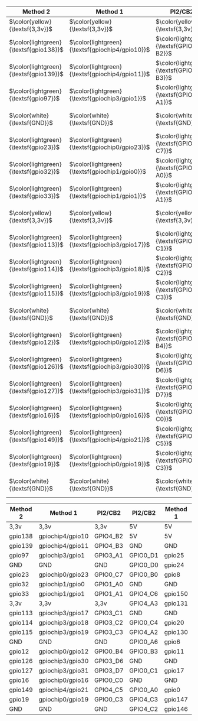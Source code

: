 | Method 2 | Method 1 | PI2/CB2 | PI2/CB2 | Method 1 | Method 2 |
| --- | --- | --- | --- | --- | --- |
| $\color{yellow}{\textsf{3,3v}}$ | $\color{yellow}{\textsf{3,3v}}$ | $\color{yellow}{\textsf{3,3v}}$ | $\color{red}{\textsf{5V}}$ | $\color{red}{\textsf{5V}}$ | $\color{red}{\textsf{5V}}$ |
| $\color{lightgreen}{\textsf{gpio138}}$ | $\color{lightgreen}{\textsf{gpiochip4/gpio10}}$ | $\color{lightgreen}{\textsf{GPIO4-B2}}$ | $\color{red}{\textsf{5V}}$ | $\color{red}{\textsf{5V}}$ | $\color{red}{\textsf{5V}}$ |
| $\color{lightgreen}{\textsf{gpio139}}$ | $\color{lightgreen}{\textsf{gpiochip4/gpio11}}$ | $\color{lightgreen}{\textsf{GPIO4-B3}}$ | $\color{white}{\textsf{GND}}$ | $\color{white}{\textsf{GND}}$ | $\color{white}{\textsf{GND}}$ |
| $\color{lightgreen}{\textsf{gpio97}}$ | $\color{lightgreen}{\textsf{gpiochip3/gpio1}}$ | $\color{lightgreen}{\textsf{GPIO3-A1}}$ | $\color{lightgreen}{\textsf{GPIO0-D1}}$ | $\color{lightgreen}{\textsf{gpio25}}$ | $\color{lightgreen}{\textsf{gpiochip0/gpio25}}$ |
| $\color{white}{\textsf{GND}}$ | $\color{white}{\textsf{GND}}$ | $\color{white}{\textsf{GND}}$ | $\color{lightgreen}{\textsf{GPIO0-D0}}$ | $\color{lightgreen}{\textsf{gpio24}}$ | $\color{lightgreen}{\textsf{gpiochip0/gpio24}}$ |
| $\color{lightgreen}{\textsf{gpio23}}$ | $\color{lightgreen}{\textsf{gpiochip0/gpio23}}$ | $\color{lightgreen}{\textsf{GPIO0-C7}}$ | $\color{lightgreen}{\textsf{GPIO0-B0}}$ | $\color{lightgreen}{\textsf{gpio8}}$ | $\color{lightgreen}{\textsf{gpiochip0/gpio8}}$ |
| $\color{lightgreen}{\textsf{gpio32}}$ | $\color{lightgreen}{\textsf{gpiochip1/gpio0}}$ | $\color{lightgreen}{\textsf{GPIO1-A0}}$ | $\color{white}{\textsf{GND}}$ | $\color{white}{\textsf{GND}}$ | $\color{white}{\textsf{GND}}$ |
| $\color{lightgreen}{\textsf{gpio33}}$ | $\color{lightgreen}{\textsf{gpiochip1/gpio1}}$ | $\color{lightgreen}{\textsf{GPIO1-A1}}$ | $\color{lightgreen}{\textsf{GPIO4-C6}}$ | $\color{lightgreen}{\textsf{gpio150}}$ | $\color{lightgreen}{\textsf{gpiochip4/gpio22}}$ |
| $\color{yellow}{\textsf{3,3v}}$ | $\color{yellow}{\textsf{3,3v}}$ | $\color{yellow}{\textsf{3,3v}}$ | $\color{lightgreen}{\textsf{GPIO4-A3}}$ | $\color{lightgreen}{\textsf{gpio131}}$ | $\color{lightgreen}{\textsf{gpiochip4/gpio3}}$ |
| $\color{lightgreen}{\textsf{gpio113}}$ | $\color{lightgreen}{\textsf{gpiochip3/gpio17}}$ | $\color{lightgreen}{\textsf{GPIO3-C1}}$ | $\color{white}{\textsf{GND}}$ | $\color{white}{\textsf{GND}}$ | $\color{white}{\textsf{GND}}$ |
| $\color{lightgreen}{\textsf{gpio114}}$ | $\color{lightgreen}{\textsf{gpiochip3/gpio18}}$ | $\color{lightgreen}{\textsf{GPIO3-C2}}$ | $\color{lightgreen}{\textsf{GPIO0-C4}}$ | $\color{lightgreen}{\textsf{gpio20}}$ | $\color{lightgreen}{\textsf{gpiochip0/gpio20}}$ |
| $\color{lightgreen}{\textsf{gpio115}}$ | $\color{lightgreen}{\textsf{gpiochip3/gpio19}}$ | $\color{lightgreen}{\textsf{GPIO3-C3}}$ | $\color{lightgreen}{\textsf{GPIO4-A2}}$ | $\color{lightgreen}{\textsf{gpio130}}$ | $\color{lightgreen}{\textsf{gpiochip4/gpio2}}$ |
| $\color{white}{\textsf{GND}}$ | $\color{white}{\textsf{GND}}$ | $\color{white}{\textsf{GND}}$ | $\color{lightgreen}{\textsf{GPIO0-A6}}$ | $\color{lightgreen}{\textsf{gpio6}}$ | $\color{lightgreen}{\textsf{gpiochip0/gpio6}}$ |
| $\color{lightgreen}{\textsf{gpio12}}$ | $\color{lightgreen}{\textsf{gpiochip0/gpio12}}$ | $\color{lightgreen}{\textsf{GPIO0-B4}}$ | $\color{cyan}{\textsf{GPIO0-B3}}$ | $\color{cyan}{\textsf{gpio11}}$ | $\color{cyan}{\textsf{gpiochip0/gpio11}}$ |
| $\color{lightgreen}{\textsf{gpio126}}$ | $\color{lightgreen}{\textsf{gpiochip3/gpio30}}$ | $\color{lightgreen}{\textsf{GPIO3-D6}}$ | $\color{white}{\textsf{GND}}$ | $\color{white}{\textsf{GND}}$ | $\color{white}{\textsf{GND}}$ |
| $\color{lightgreen}{\textsf{gpio127}}$ | $\color{lightgreen}{\textsf{gpiochip3/gpio31}}$ | $\color{lightgreen}{\textsf{GPIO3-D7}}$ | $\color{lightgreen}{\textsf{GPIO0-C1}}$ | $\color{lightgreen}{\textsf{gpio17}}$ | $\color{lightgreen}{\textsf{gpiochip0/gpio17}}$ |
| $\color{lightgreen}{\textsf{gpio16}}$ | $\color{lightgreen}{\textsf{gpiochip0/gpio16}}$ | $\color{lightgreen}{\textsf{GPIO0-C0}}$ | $\color{white}{\textsf{GND}}$ | $\color{white}{\textsf{GND}}$ | $\color{white}{\textsf{GND}}$ |
| $\color{lightgreen}{\textsf{gpio149}}$ | $\color{lightgreen}{\textsf{gpiochip4/gpio21}}$ | $\color{lightgreen}{\textsf{GPIO4-C5}}$ | $\color{lightgreen}{\textsf{GPIO0-A0}}$ | $\color{lightgreen}{\textsf{gpio0}}$ | $\color{lightgreen}{\textsf{gpiochip0/gpio0}}$ |
| $\color{lightgreen}{\textsf{gpio19}}$ | $\color{lightgreen}{\textsf{gpiochip0/gpio19}}$ | $\color{lightgreen}{\textsf{GPIO0-C3}}$ | $\color{lightgreen}{\textsf{GPIO4-C3}}$ | $\color{lightgreen}{\textsf{gpio147}}$ | $\color{lightgreen}{\textsf{gpiochip4/gpio19}}$ |
| $\color{white}{\textsf{GND}}$ | $\color{white}{\textsf{GND}}$ | $\color{white}{\textsf{GND}}$ | $\color{lightgreen}{\textsf{GPIO4-C2}}$ | $\color{lightgreen}{\textsf{gpio146}}$ | $\color{lightgreen}{\textsf{gpiochip4/gpio18}}$ |



| Method 2 | Method 1 | PI2/CB2 | PI2/CB2 | Method 1 | Method 2 |
| --- | --- | --- | --- | --- | --- |
| 3,3v | 3,3v | 3,3v | 5V | 5V | 5V |
| gpio138 | gpiochip4/gpio10 | GPIO4_B2 | 5V | 5V | 5V |
| gpio139 | gpiochip4/gpio11 | GPIO4_B3 | GND | GND | GND |
| gpio97 | gpiochip3/gpio1 | GPIO3_A1 | GPIO0_D1 | gpio25 | gpiochip0/gpio25 |
| GND | GND | GND | GPIO0_D0 | gpio24 | gpiochip0/gpio24 |
| gpio23 | gpiochip0/gpio23 | GPIO0_C7 | GPIO0_B0 | gpio8 | gpiochip0/gpio8 |
| gpio32 | gpiochip1/gpio0 | GPIO1_A0 | GND | GND | GND |
| gpio33 | gpiochip1/gpio1 | GPIO1_A1 | GPIO4_C6 | gpio150 | gpiochip4/gpio22 |
| 3,3v | 3,3v | 3,3v | GPIO4_A3 | gpio131 | gpiochip4/gpio3 |
| gpio113 | gpiochip3/gpio17 | GPIO3_C1 | GND | GND | GND |
| gpio114 | gpiochip3/gpio18 | GPIO3_C2 | GPIO0_C4 | gpio20 | gpiochip0/gpio20 |
| gpio115 | gpiochip3/gpio19 | GPIO3_C3 | GPIO4_A2 | gpio130 | gpiochip4/gpio2 |
| GND | GND | GND | GPIO0_A6 | gpio6 | gpiochip0/gpio6 |
| gpio12 | gpiochip0/gpio12 | GPIO0_B4 | GPIO0_B3 | gpio11 | gpiochip0/gpio11 |
| gpio126 | gpiochip3/gpio30 | GPIO3_D6 | GND | GND | GND |
| gpio127 | gpiochip3/gpio31 | GPIO3_D7 | GPIO0_C1 | gpio17 | gpiochip0/gpio17 |
| gpio16 | gpiochip0/gpio16 | GPIO0_C0 | GND | GND | GND |
| gpio149 | gpiochip4/gpio21 | GPIO4_C5 | GPIO0_A0 | gpio0 | gpiochip0/gpio0 |
| gpio19 | gpiochip0/gpio19 | GPIO0_C3 | GPIO4_C3 | gpio147 | gpiochip4/gpio19 |
| GND | GND | GND | GPIO4_C2 | gpio146 | gpiochip4/gpio18 |
